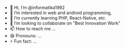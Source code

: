 - 👋 Hi, I’m @informatika1992
- 👀 I’m interested in web and android programming,
- 🌱 I’m currently learning PHP, React-Native, etc.
- 💞️ I’m looking to collaborate on "Best Innovation Work"
- 📫 How to reach me ...
- 😄 Pronouns: ...
- ⚡ Fun fact: ...

<!---
informatika1992/informatika1992 is a ✨ special ✨ repository because its `README.md` (this file) appears on your GitHub profile.
You can click the Preview link to take a look at your changes.
--->
